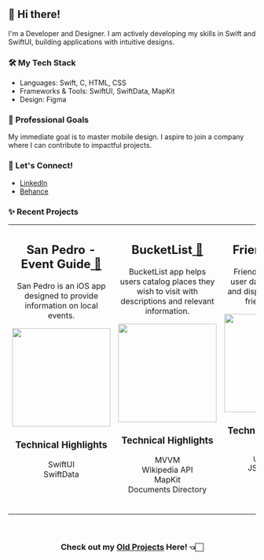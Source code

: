 <h2>👋 Hi there!</h2>

<p>I'm a Developer and Designer. I am actively developing my skills in Swift and SwiftUI, building applications with intuitive designs.</p>

<h3>🛠️ My Tech Stack</h3>
<ul>
  <li>Languages: Swift, C, HTML, CSS</li>
  <li>Frameworks & Tools: SwiftUI, SwiftData, MapKit</li>
  <li>Design: Figma</li>
</ul>

<h3>🎯 Professional Goals</h3>
<p>My immediate goal is to master mobile design. I aspire to join a company where I can contribute to impactful projects.</p>

<h3>🤝 Let's Connect!</h3>
<ul>
  <li><a href="https://www.linkedin.com/in/ricardo-nlo/">LinkedIn</a></li>
  <li><a href="https://www.behance.net/ricardolopezn/projects">Behance</a></li>
</ul>

<h3>✨ Recent Projects</h3>
<table>
<tr>

<!-- PROJECT 1 -->

<td valign="top" align="center" width="380">
<h2>San Pedro - Event Guide<a href="https://github.com/ricardonovelot/SanPedroEventGuide"> 🔗</a></h2>  

<p>San Pedro is an iOS app designed to provide information on local events.</p>

<img src="https://github.com/ricardonovelot/EventosSanPedro/assets/84286086/f582f6ef-5b37-4587-81c0-c827469adf5a" width="200">
<h3>Technical Highlights</h3>
<p>
  SwiftUI<br>
  SwiftData
</p>
<br>
</td>

<!-- PROJECT 2 -->

<td valign="top" align="center" width="380">
<h2>BucketList<a href="https://github.com/ricardonovelot/BucketList"> 🔗</a></h2>  

<p>BucketList app helps users catalog places they wish to visit with descriptions and relevant information.</p>

<img src="https://github.com/ricardonovelot/Projects/assets/84286086/bd65c0aa-914a-491a-a00a-972ebadb5620" width="200">
<h3>Technical Highlights</h3>
<p>
  MVVM<br>
  Wikipedia API<br>
  MapKit<br>
  Documents Directory
</p>
<br>
</td>

<!-- PROJECT 3 -->

<td valign="top" align="center" width="380">
<h2>FriendFaces<a href="https://github.com/ricardonovelot/FriendFaces"> 🔗</a></h2>  

<p>FriendFaces retrieves user data from the web and displays it in a user-friendly format.</p>

<img src="https://github.com/ricardonovelot/FriendFaces/assets/84286086/f37784ef-9b1b-4041-acd3-60b0e5da563a" width="200">
<h3>Technical Highlights</h3>
<p>
  SwiftData<br>
  <code>URLSession</code><br>
  JSON parsing
</p>
<br>
</td>

</tr>
</table>

<br>
<h3 align="center">Check out my <a href="https://github.com/ricardonovelot/ricardonovelot/blob/main/Old-Projects.md">Old Projects</a> Here! 👈🏻</h3>
<br>
<br>
